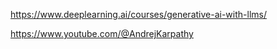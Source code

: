 https://www.deeplearning.ai/courses/generative-ai-with-llms/  

https://www.youtube.com/@AndrejKarpathy  
